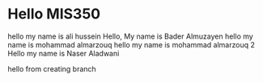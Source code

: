 # Hello MIS350
hello my name is ali hussein
Hello, My name is Bader Almuzayen
hello my name is mohammad almarzouq
hello my name is mohammad almarzouq 2    
Hello my name is Naser Aladwani

hello from creating branch